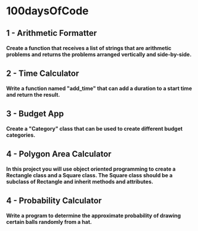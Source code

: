 # 100daysOfCode

## 1 - Arithmetic Formatter

#### Create a function that receives a list of strings that are arithmetic problems and returns the problems arranged vertically and side-by-side.

## 2 - Time Calculator

#### Write a function named "add_time" that can add a duration to a start time and return the result.

## 3 - Budget App

#### Create a "Category" class that can be used to create different budget categories.

## 4 - Polygon Area Calculator

#### In this project you will use object oriented programming to create a Rectangle class and a Square class. The Square class should be a subclass of Rectangle and inherit methods and attributes.

## 4 - Probability Calculator

#### Write a program to determine the approximate probability of drawing certain balls randomly from a hat.
